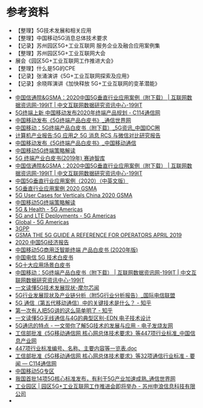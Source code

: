 # 参考资料

* 【整理】5G技术发展和相关应用
* 【整理】中国移动5G消息总体技术要求
* 【记录】苏州园区5G+工业互联网 服务企业及融合应用案例集
* 【整理】苏州园区5G+工业互联网大会
* 展会《园区5G+工业互联网工作推进大会》
* 【整理】什么是5G的CPE
* 【记录】张涌演讲《5G+工业互联网探索及应用》
* 【记录】余晓晖演讲《加快释放 5G+工业互联网的变革潜能》
* 
* [中国信通院&GSMA：2020中国5G垂直行业应用案例（附下载） | 互联网数据资讯网-199IT | 中文互联网数据研究资讯中心-199IT](http://www.199it.com/archives/1022375.html)
* [5G终端上新 中国移动发布2020年终端产品规划 - C114通信网](http://m.c114.com.cn/w118-1108587.html)
* [中国移动发布《5G终端产品白皮书》_通信世界网](http://www.cww.net.cn/article?id=443751)
* [中国移动：5G终端产品白皮书（附下载）_5G资讯_中国IDC圈](http://5g.idcquan.com/5Gzixun/171003.shtml)
* [计算机产业报告:5G 应用之 5G 消息 RCS 与微信对比研究报告](http://pdf.dfcfw.com/pdf/H3_AP202006091383532375_1.pdf)
* [中国移动发布《5G终端产品白皮书》_中国移动通信](http://www.10086.cn/aboutus/news/groupnews/index_detail_14567.html?id=14567)
* [中国移动5G终端策略解读](http://www.c114.com.cn/topic/images/5543/20190627MWC-01.pdf)
* [5G 终端产业白皮书(2019年) 赛迪智库](http://www.ccidwise.com/uploads/soft/191106/1-191106102500.pdf)
* [中国信通院&GSMA：2020中国5G垂直行业应用案例（附下载） | 互联网数据资讯网-199IT | 中文互联网数据研究资讯中心-199IT](http://www.199it.com/archives/1022375.html)
* [中国5G垂直行业应用案例（2020）（中英文版）](http://m.caict.ac.cn/sytj/202003/t20200318_277232.html)
* [5G垂直行业应用案例 2020 GSMA](http://m.caict.ac.cn/sytj/202003/P020200318720585329357.pdf)
* [5G  User Cases for Verticals China 2020 GSMA](http://m.caict.ac.cn/sytj/202003/P020200318720584141716.pdf)
* [中国移动5G终端策略解读](http://www.idcquan.com/Special/download/WP/yidong5gzd.pdf)
* [5G & Health - 5G Americas](https://www.5gamericas.org/5g-and-health/)
* [5G and LTE Deployments - 5G Americas](https://www.5gamericas.org/resources/deployments/)
* [Global - 5G Americas](https://www.5gamericas.org/resources/charts-statistics/global/)
* [3GPP](https://www.3gpp.org)
* [GSMA THE 5G GUIDE A REFERENCE FOR OPERATORS APRIL 2019](https://www.gsma.com/wp-content/uploads/2019/04/The-5G-Guide_GSMA_2019_04_29_compressed.pdf)
* [2020 中国5G经济报告](http://www.caict.ac.cn/kxyj/qwfb/ztbg/201912/P020191213608761136661.pdf)
* [中国移动5G商用泛智能终端 产品白皮书 (2020年版)](http://iot.10086.cn:81/Uploads/20200109/material/2020-01-09/5e1724bb214a7.pdf)
* [中国电信 5G 技术白皮书](http://www.chinatelecom.com.cn/2018/ct5g/201806/P020180626325489312555.pdf)
* [5G十大应用场景白皮书](https://www-file.huawei.com/-/media/corporate/pdf/mbb/5g-unlocks-a-world-of-opportunities-cn.pdf?la=zh)
* [中国移动：5G终端产品白皮书（附下载） | 互联网数据资讯网-199IT | 中文互联网数据研究资讯中心-199IT](http://www.199it.com/archives/899045.html)
* [一文读懂5G技术发展现状-摩尔芯闻](http://news.moore.ren/industry/67042.htm)
* [5G行业发展现状及产业链分析（附5G行业分析报告）_国际电信联盟](http://www.sohu.com/a/255623809_772730)
* [5G 通信（第五代移动通信）中的关键技术是什么？ - 知乎](https://www.zhihu.com/question/22283305)
* [第一次有人把5G讲的这么简单明了 - 知乎](https://zhuanlan.zhihu.com/p/41182443)
* [一文读懂5G无线通信与4G的典型区别-EDN 电子技术设计](https://www.ednchina.com/news/201707265G.html)
* [5G通讯的特点 - 一文带你了解5G技术的发展与应用 - 电子发烧友网](http://www.elecfans.com/baike/tongxingjishu/20161122450786_2.html)
* [工信部批准《5G移动通信网 核心网总体技术要求》等447项行业标准_中国信息产业网](http://www.cnii.com.cn/gxyw/202001/t20200108_147102.html)
* [447项行业标准编号、名称、主要内容等一览表.doc](http://www.cnii.com.cn/gxyw/202001/P020200108590768031297.doc)
* [工信部批准《5G移动通信网 核心网总体技术要求》等32项通信行业标准 - 要闻 — C114通信网](http://www.c114.com.cn/news/16/a1113588.html)
* [中国移动5G专区](http://www.10086.cn/5G/bj/indexc.html?WT.ac_id=1904_5GZQ_MO_O_STKHD4)
* [我国首批14项5G核心标准发布，有利于5G产业加速成熟_通信世界网](http://www.cww.net.cn/article?id=464120)
* [工业园区 | 园区5G+工业互联网工作推进会即将举办 - 苏州申浪信息科技有限公司](http://www.sl2500.com/news/schd/2020-07-23/531.html)
* 

